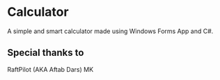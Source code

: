 # Calculator
A simple and smart calculator made using Windows Forms App and C#.

## Special thanks to
RaftPilot (AKA Aftab Dars)
MK